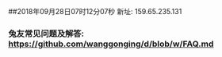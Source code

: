 ##2018年09月28日07时12分07秒 新址: 159.65.235.131
### 兔友常见问题及解答: https://github.com/wanggonging/d/blob/w/FAQ.md
